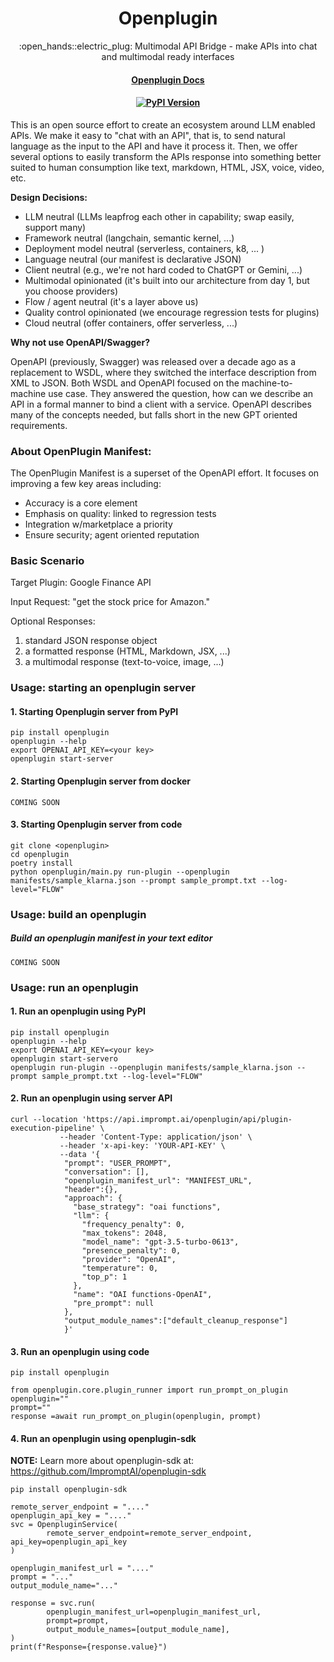 <h1 align="center">
        Openplugin
    </h1>
    <p align="center">
        <p align="center">:open_hands::electric_plug: Multimodal API Bridge - make APIs into chat and multimodal ready interfaces
        <br>
    </p>
<h4 align="center"><a href="https://openplugin.com/" target="_blank">Openplugin Docs</a></h4>
<h4 align="center">
    <a href="https://pypi.org/project/openplugin/" target="_blank">
        <img src="https://img.shields.io/pypi/v/openplugin.svg" alt="PyPI Version">
    </a>
</h4>


This is an open source effort to create an ecosystem around LLM enabled APIs. We make it easy to "chat with an API", that is, to send natural language as the input to the API and have it process it. Then, we offer several options to easily transform the APIs response into something better suited to human consumption like text, markdown, HTML, JSX, voice, video, etc.

**Design Decisions:**
- LLM neutral (LLMs leapfrog each other in capability; swap easily, support many)
- Framework neutral (langchain, semantic kernel, ...)
- Deployment model neutral (serverless, containers, k8, ... )
- Language neutral (our manifest is declarative JSON)
- Client neutral (e.g., we're not hard coded to ChatGPT or Gemini, ...)
- Multimodal opinionated (it's built into our architecture from day 1, but you choose providers)
- Flow / agent neutral (it's a layer above us)
- Quality control opinionated (we encourage regression tests for plugins)
- Cloud neutral (offer containers, offer serverless, ...)

**Why not use OpenAPI/Swagger?**

OpenAPI (previously, Swagger) was released over a decade ago as a replacement to WSDL, where they switched the interface description from XML to JSON. Both WSDL and OpenAPI focused on the machine-to-machine use case. They answered the question, how can we describe an API in a formal manner to bind a client with a service. OpenAPI describes many of the concepts needed, but falls short in the new GPT oriented requirements.

### About OpenPlugin Manifest:

The OpenPlugin Manifest is a superset of the OpenAPI effort. It focuses on improving a few key areas including:
- Accuracy is a core element
- Emphasis on quality: linked to regression tests
- Integration w/marketplace a priority
- Ensure security; agent oriented reputation

  
### Basic Scenario
 
 Target Plugin: Google Finance API
 
 Input Request: "get the stock price for Amazon."
 
 Optional Responses:
 1. standard JSON response object
 2. a formatted response (HTML, Markdown, JSX, ...)
 3. a multimodal response (text-to-voice, image, ...)

### Usage: starting an openplugin server

#### 1. Starting Openplugin server from PyPI

```
pip install openplugin
openplugin --help
export OPENAI_API_KEY=<your key>
openplugin start-server
```

#### 2. Starting Openplugin server from docker

```
COMING SOON
```

#### 3. Starting Openplugin server from code

```
git clone <openplugin>
cd openplugin
poetry install
python openplugin/main.py run-plugin --openplugin manifests/sample_klarna.json --prompt sample_prompt.txt --log-level="FLOW"
```

### Usage: build an openplugin

##### Build an openplugin manifest in your text editor

```
COMING SOON
```


### Usage: run an openplugin

#### 1. Run an openplugin using PyPI

```
pip install openplugin
openplugin --help
export OPENAI_API_KEY=<your key>
openplugin start-servero
openplugin run-plugin --openplugin manifests/sample_klarna.json --prompt sample_prompt.txt --log-level="FLOW"
```

#### 2. Run an openplugin using server API

```
curl --location 'https://api.imprompt.ai/openplugin/api/plugin-execution-pipeline' \
           --header 'Content-Type: application/json' \
           --header 'x-api-key: 'YOUR-API-KEY' \
           --data '{
            "prompt": "USER_PROMPT",
            "conversation": [],
            "openplugin_manifest_url": "MANIFEST_URL",
            "header":{},
            "approach": {
              "base_strategy": "oai functions",
              "llm": {
                "frequency_penalty": 0,
                "max_tokens": 2048,
                "model_name": "gpt-3.5-turbo-0613",
                "presence_penalty": 0,
                "provider": "OpenAI",
                "temperature": 0,
                "top_p": 1
              },
              "name": "OAI functions-OpenAI",
              "pre_prompt": null
            },
            "output_module_names":["default_cleanup_response"]
            }'
```

#### 3. Run an openplugin using code

```
pip install openplugin

from openplugin.core.plugin_runner import run_prompt_on_plugin
openplugin=""
prompt=""
response =await run_prompt_on_plugin(openplugin, prompt)
```

#### 4. Run an openplugin using openplugin-sdk

**NOTE:** Learn more about openplugin-sdk at: https://github.com/ImpromptAI/openplugin-sdk

```
pip install openplugin-sdk

remote_server_endpoint = "...."
openplugin_api_key = "...."
svc = OpenpluginService(
        remote_server_endpoint=remote_server_endpoint, api_key=openplugin_api_key
)

openplugin_manifest_url = "...."
prompt = "..."
output_module_name="..."

response = svc.run(
        openplugin_manifest_url=openplugin_manifest_url,
        prompt=prompt,
        output_module_names=[output_module_name],
)
print(f"Response={response.value}")
```





